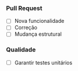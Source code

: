 ### Pull Request

- [ ] Nova funcionalidade
- [ ] Correção 
- [ ] Mudança estrutural

### Qualidade
- [ ] Garantir testes unitários
